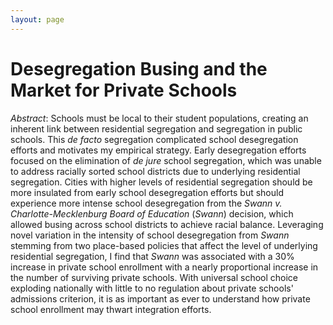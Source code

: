 ```yaml
---
layout: page
---
```

# Desegregation Busing and the Market for Private Schools
_Abstract_: Schools must be local to their student populations, creating an inherent link between residential segregation and segregation in public schools. This _de facto_ segregation complicated school desegregation efforts and motivates my empirical strategy. Early desegregation efforts focused on the elimination of _de jure_ school segregation, which was unable to address racially sorted school districts due to underlying residential segregation. Cities with higher levels of residential segregation should be more insulated from early school desegregation efforts but should experience more intense school desegregation from the _Swann v. Charlotte-Mecklenburg Board of Education_ (_Swann_) decision, which allowed busing across school districts to achieve racial balance. Leveraging novel variation in the intensity of school desegregation from _Swann_ stemming from two place-based policies that affect the level of underlying residential segregation, I find that _Swann_ was associated with a 30\% increase in private school enrollment with a nearly proportional increase in the number of surviving private schools. With universal school choice exploding nationally with little to no regulation about private schools' admissions criterion, it is as important as ever to understand how private school enrollment may thwart integration efforts.
